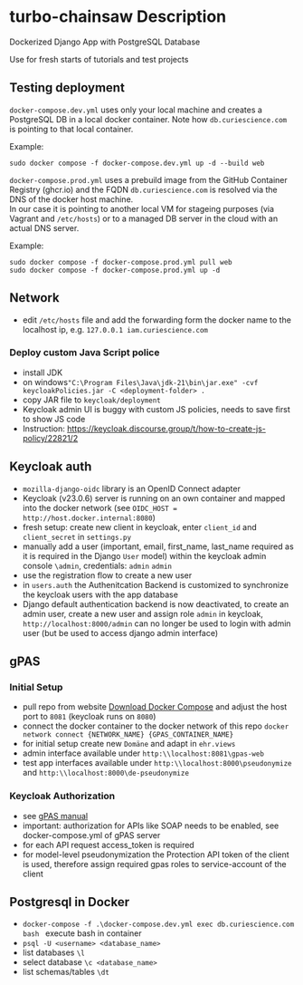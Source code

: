 # turbo-chainsaw Description
Dockerized Django App with PostgreSQL Database

Use for fresh starts of tutorials and test projects

## Testing deployment

`docker-compose.dev.yml` uses only your local machine and creates a PostgreSQL DB in a local docker container. 
Note how `db.curiescience.com` is pointing to that local container.

Example:
```
sudo docker compose -f docker-compose.dev.yml up -d --build web
```

`docker-compose.prod.yml` uses a prebuild image from the GitHub Container Registry (ghcr.io) and the FQDN `db.curiescience.com` is resolved via the DNS of the docker host machine.  
In our case it is pointing to another local VM for stageing purposes (via Vagrant and `/etc/hosts`) or to a managed DB server in the cloud with an actual DNS server.

Example:
```
sudo docker compose -f docker-compose.prod.yml pull web
sudo docker compose -f docker-compose.prod.yml up -d
```
## Network
- edit `/etc/hosts` file and add the forwarding form the docker name to the localhost ip, e.g. `127.0.0.1 iam.curiescience.com`

### Deploy custom Java Script police
- install JDK
- on windows`"C:\Program Files\Java\jdk-21\bin\jar.exe" -cvf keycloakPolicies.jar -C <deployment-folder> .`
- copy JAR file to `keycloak/deployment`
- Keycloak admin UI is buggy with custom JS policies, needs to save first to show JS code
- Instruction: https://keycloak.discourse.group/t/how-to-create-js-policy/22821/2

## Keycloak auth
- `mozilla-django-oidc` library is an OpenID Connect adapter
- Keycloak (v23.0.6) server is running on an own container and mapped into the docker network (see `OIDC_HOST = http://host.docker.internal:8080`)
- fresh setup: create new client in keycloak, enter `client_id` and `client_secret` in `settings.py`
- manually add a user (important, email, first_name, last_name required as it is required in the Django `User` model) within the keycloak admin console `\admin`, credentials: `admin` `admin`
- use the registration flow to create a new user
- in `users.auth` the Authenitcation Backend is customized to synchronize the keycloak users with the app database
- Django default authentication backend is now deactivated, to create an admin user, create a new user and assign role `admin` in keycloak, `http://localhost:8000/admin` can no longer be used to login with admin user (but be used to access django admin interface)

## gPAS
### Initial Setup
- pull repo from website [Download Docker Compose](https://www.ths-greifswald.de/forscher/gpas/#download) and adjust the host port to `8081` (keycloak runs on `8080`)
- connect the docker container to the docker network of this repo `docker network connect {NETWORK_NAME} {GPAS_CONTAINER_NAME}`
- for initial setup create new `Domäne` and adapt in `ehr.views`
- admin interface available under `http:\\localhost:8081\gpas-web`
- test app interfaces available under `http:\\localhost:8000\pseudonymize` and `http:\\localhost:8000\de-pseudonymize`
### Keycloak Authorization
- see [gPAS manual](https://www.ths-greifswald.de/wp-content/uploads/tools/auth/2022-10-20-TTP-Tools-Keycloak-Einrichtung.pdf)
- important: authorization for APIs like SOAP needs to be enabled, see docker-compose.yml of gPAS server
- for each API request access_token is required
- for model-level pseudonymization the Protection API token of the client is used, therefore assign required gpas roles to service-account of the client

## Postgresql in Docker
- `docker-compose -f .\docker-compose.dev.yml exec db.curiescience.com bash ` execute bash in container
- `psql -U <username> <database_name>`
- list databases `\l`
- select database `\c <database_name>`
- list schemas/tables `\dt`

